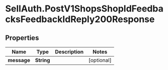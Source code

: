 # SellAuth.PostV1ShopsShopIdFeedbacksFeedbackIdReply200Response

## Properties

Name | Type | Description | Notes
------------ | ------------- | ------------- | -------------
**message** | **String** |  | [optional] 


